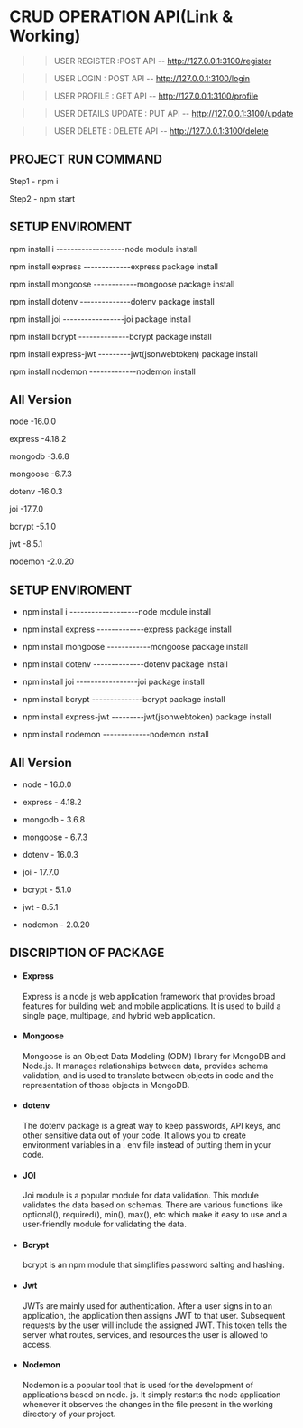 # CRUD OPERATION API(Link & Working)

  >>USER REGISTER :POST API -- http://127.0.0.1:3100/register 
  
  >>USER LOGIN : POST API -- http://127.0.0.1:3100/login
  
  >>USER PROFILE : GET API -- http://127.0.0.1:3100/profile
  
  >>USER DETAILS UPDATE : PUT API -- http://127.0.0.1:3100/update 
  
  >>USER DELETE : DELETE API --  http://127.0.0.1:3100/delete
 
    
## PROJECT RUN COMMAND
Step1 - npm i

Step2 - npm start

## SETUP ENVIROMENT
npm install i -------------------node module install

npm install express -------------express package install

npm install mongoose ------------mongoose package install

npm install dotenv --------------dotenv package install

npm install joi -----------------joi package install

npm install bcrypt --------------bcrypt package install

npm install express-jwt ---------jwt(jsonwebtoken) package install

npm install nodemon -------------nodemon install

## All Version 
node     -16.0.0

express  -4.18.2

mongodb  -3.6.8

mongoose -6.7.3

dotenv   -16.0.3

joi      -17.7.0

bcrypt   -5.1.0

jwt      -8.5.1

nodemon  -2.0.20

## SETUP ENVIROMENT
* npm install i -------------------node module install

* npm install express -------------express package install

* npm install mongoose ------------mongoose package install

* npm install dotenv --------------dotenv package install

* npm install joi -----------------joi package install

* npm install bcrypt --------------bcrypt package install

* npm install express-jwt ---------jwt(jsonwebtoken) package install

* npm install nodemon -------------nodemon install

## All Version 
* node     - 16.0.0

* express  - 4.18.2

* mongodb  - 3.6.8

* mongoose - 6.7.3

* dotenv   - 16.0.3

* joi      - 17.7.0

* bcrypt   - 5.1.0

* jwt      - 8.5.1

* nodemon  - 2.0.20

## DISCRIPTION OF PACKAGE

* #### Express
   Express is a node js web application framework that provides broad features for building web and mobile applications. It is used to build a       single page, multipage, and hybrid web application.

* #### Mongoose 
   Mongoose is an Object Data Modeling (ODM) library for MongoDB and Node.js. It manages relationships between data, provides schema validation, and is used to translate between objects in code and the representation of those objects in MongoDB.

* #### dotenv 
   The dotenv package is a great way to keep passwords, API keys, and other sensitive data out of your code. It allows you to create environment variables in a . env file instead of putting them in your code.

* #### JOI 
   Joi module is a popular module for data validation. This module validates the data based on schemas. There are various functions like optional(), required(), min(), max(), etc which make it easy to use and a user-friendly module for validating the data.

* #### Bcrypt
   bcrypt is an npm module that simplifies password salting and hashing.

* #### Jwt 
   JWTs are mainly used for authentication. After a user signs in to an application, the application then assigns JWT to that user. Subsequent requests by the user will include the assigned JWT. This token tells the server what routes, services, and resources the user is allowed to access.

* #### Nodemon 
   Nodemon is a popular tool that is used for the development of applications based on node. js. It simply restarts the node application whenever it observes the changes in the file present in the working directory of your project.
